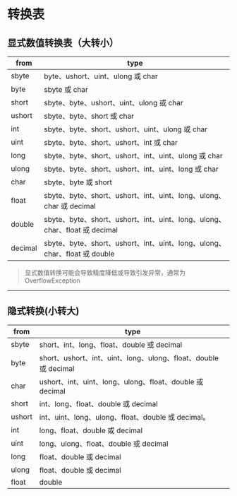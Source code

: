 # 转换表

## 显式数值转换表（大转小）

| from    | type                                                                       |
| ------- | -------------------------------------------------------------------------- |
| sbyte   | byte、ushort、uint、ulong 或 char                                          |
| byte    | sbyte 或 char                                                              |
| short   | sbyte、byte、ushort、uint、ulong 或 char                                   |
| ushort  | sbyte、byte、short 或 char                                                 |
| int     | sbyte、byte、short、ushort、uint、ulong 或 char                            |
| uint    | sbyte、byte、short、ushort、int 或 char                                    |
| long    | sbyte、byte、short、ushort、int、uint、ulong 或 char                       |
| ulong   | sbyte、byte、short、ushort、int、uint、long 或 char                        |
| char    | sbyte、byte 或 short                                                       |
| float   | sbyte、byte、short、ushort、int、uint、long、ulong、char 或 decimal        |
| double  | sbyte、byte、short、ushort、int、uint、long、ulong、char、float 或 decimal |
| decimal | sbyte、byte、short、ushort、int、uint、long、ulong、char、float 或 double  |
> 显式数值转换可能会导致精度降低或导致引发异常，通常为 OverflowException

----

## 隐式转换(小转大)

| from   | type                                                            |
| ------ | --------------------------------------------------------------- |
| sbyte  | short、int、long、float、double 或 decimal                      |
| byte   | short、ushort、int、uint、long、ulong、float、double 或 decimal |
| char   | ushort、int、uint、long、ulong、float、double 或 decimal        |
| short  | int、long、float、double 或 decimal                             |
| ushort | int、uint、long、ulong、float、double 或 decimal。              |
| int    | long、float、double 或 decimal                                  |
| uint   | long、ulong、float、double 或 decimal                           |
| long   | float、double 或 decimal                                        |
| ulong  | float、double 或 decimal                                        |
| float  | double                                                          |